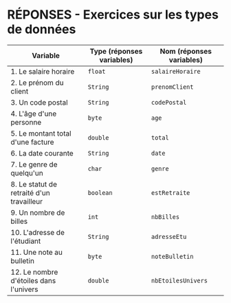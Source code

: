 # RÉPONSES - Exercices sur les types de données

|Variable|Type (réponses variables)|Nom (réponses variables)|
|---|---|---|
|1. Le salaire horaire|`float`|`salaireHoraire`|
|2. Le prénom du client|`String`|`prenomClient`|
|3. Un code postal|`String`|`codePostal`|
|4. L'âge d'une personne|`byte`|`age`|
|5. Le montant total d'une facture|`double`|`total`|
|6. La date courante|`String`|`date`|
|7. Le genre de quelqu'un|`char`|`genre`|
|8. Le statut de retraité d'un travailleur|`boolean`|`estRetraite`|
|9. Un nombre de billes|`int`|`nbBilles`|
|10. L'adresse de l'étudiant|`String`|`adresseEtu`|
|11. Une note au bulletin|`byte`|`noteBulletin`|
|12. Le nombre d'étoiles dans l'univers|`double`|`nbEtoilesUnivers`|
